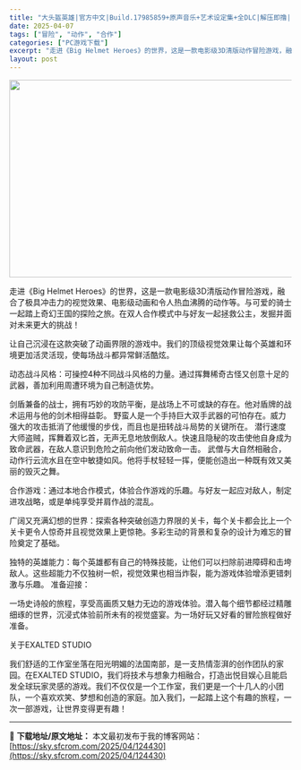 ```yaml
---
title: "大头盔英雄|官方中文|Build.17985859+原声音乐+艺术设定集+全DLC|解压即撸|"
date: 2025-04-07
tags: ["冒险", "动作", "合作"]
categories: ["PC游戏下载"]
excerpt: "走进《Big Helmet Heroes》的世界，这是一款电影级3D清版动作冒险游戏，融合了极具冲击力的视觉效果、电影级动画和令人热血沸腾的动作等。与可爱的骑士一起踏上奇幻王国的探险之旅。在双人合作模式中与好友一起拯救公主，发掘并面对未来更大的挑战！ 让自己沉浸在这款突破了动画界限的游戏中。我们的顶&hellip;"
layout: post
---
```


<img class="aligncenter size-full wp-image-124417" src="https://sky.sfcrom.com/wp-content/uploads/2025/04/2025040702373247.webp" alt="" width="616" height="353" />

走进《Big Helmet Heroes》的世界，这是一款电影级3D清版动作冒险游戏，融合了极具冲击力的视觉效果、电影级动画和令人热血沸腾的动作等。与可爱的骑士一起踏上奇幻王国的探险之旅。在双人合作模式中与好友一起拯救公主，发掘并面对未来更大的挑战！

让自己沉浸在这款突破了动画界限的游戏中。我们的顶级视觉效果让每个英雄和环境更加活灵活现，使每场战斗都异常鲜活酷炫。

动态战斗风格：可操控4种不同战斗风格的力量。通过挥舞稀奇古怪又创意十足的武器，善加利用周遭环境为自己制造优势。

剑盾兼备的战士，拥有巧妙的攻防平衡，是战场上不可或缺的存在。他对盾牌的战术运用与他的剑术相得益彰。
野蛮人是一个手持巨大双手武器的可怕存在。威力强大的攻击抵消了他缓慢的步伐，而且也是扭转战斗局势的关键所在。
潜行速度大师盗贼，挥舞着双匕首，无声无息地放倒敌人。快速且隐秘的攻击使他自身成为致命武器，在敌人意识到危险之前向他们发动致命一击。
武僧与大自然相融合，动作行云流水且在空中敏捷如风。他将手杖轻轻一挥，便能创造出一种既有效又美丽的毁灭之舞。

合作游戏：通过本地合作模式，体验合作游戏的乐趣。与好友一起应对敌人，制定进攻战略，或是单纯享受并肩作战的混乱。

广阔又充满幻想的世界：探索各种突破创造力界限的关卡，每个关卡都会比上一个关卡更令人惊奇并且视觉效果上更惊艳。多彩生动的背景和复杂的设计为难忘的冒险奠定了基础。

独特的英雄能力：每个英雄都有自己的特殊技能，让他们可以扫除前进障碍和击垮敌人。这些超能力不仅独树一帜，视觉效果也相当炸裂，能为游戏体验增添更错刺激与乐趣。
准备迎接：

一场史诗般的旅程，享受高画质又魅力无边的游戏体验。潜入每个细节都经过精雕细琢的世界，沉浸式体验前所未有的视觉盛宴。为一场好玩又好看的冒险旅程做好准备。

关于EXALTED STUDIO

我们舒适的工作室坐落在阳光明媚的法国南部，是一支热情澎湃的创作团队的家园。在EXALTED STUDIO，我们将技术与想象力相融合，打造出悦目娱心且能启发全球玩家灵感的游戏。我们不仅仅是一个工作室，我们更是一个十几人的小团队，一个喜欢欢笑、梦想和创造的家庭。加入我们，一起踏上这个有趣的旅程，一次一部游戏，让世界变得更有趣！

---
📖 **下载地址/原文地址：** 本文最初发布于我的博客网站：[https://sky.sfcrom.com/2025/04/124430](https://sky.sfcrom.com/2025/04/124430)

